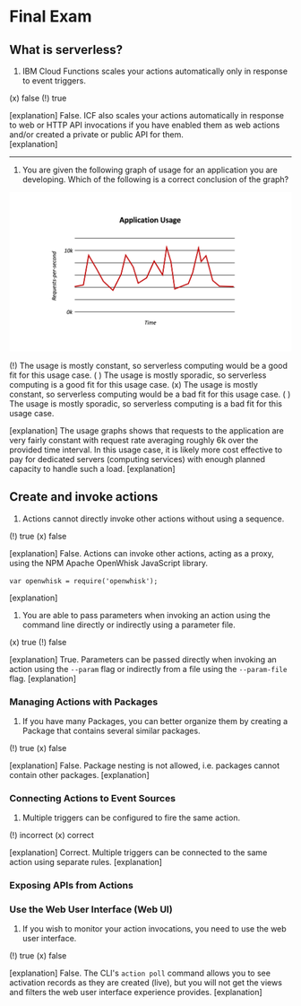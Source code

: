 <!--
#
# Licensed to the Apache Software Foundation (ASF) under one or more
# contributor license agreements.  See the NOTICE file distributed with
# this work for additional information regarding copyright ownership.
# The ASF licenses this file to You under the Apache License, Version 2.0
# (the "License"); you may not use this file except in compliance with
# the License.  You may obtain a copy of the License at
#
#     http://www.apache.org/licenses/LICENSE-2.0
#
# Unless required by applicable law or agreed to in writing, software
# distributed under the License is distributed on an "AS IS" BASIS,
# WITHOUT WARRANTIES OR CONDITIONS OF ANY KIND, either express or implied.
# See the License for the specific language governing permissions and
# limitations under the License.
#
-->

# Final Exam

## What is serverless?

1. IBM Cloud Functions scales your actions automatically only in response to event triggers.

(x) false
(!) true

[explanation]
False.  ICF also scales your actions automatically in response to web or HTTP API invocations if you have enabled them as web actions and/or created a private or public API for them.  
[explanation]

---

1. You are given the following graph of usage for an application you are developing. Which of the following is a correct conclusion of the graph?

![Application Usage Graph](ex0-what-is-serverless/images/101-ex0-review-question-request-graph-2.png)

<!-- <img width="80%" src="/static/101-ex0-review-question-request-graph-2.png"/> -->

(!) The usage is mostly constant, so serverless computing would be a good fit for this usage case.
( ) The usage is mostly sporadic, so serverless computing is a good fit for this usage case.
(x) The usage is mostly constant, so serverless computing would be a bad fit for this usage case.
( ) The usage is mostly sporadic, so serverless computing is a bad fit for this usage case.

[explanation]
The usage graphs shows that requests to the application are very fairly constant with request rate averaging roughly 6k over the provided time interval. In this usage case, it is likely more cost effective to pay for dedicated servers (computing services) with enough planned capacity to handle such a load.
[explanation]

## Create and invoke actions

1. Actions cannot directly invoke other actions without using a sequence.

(!) true
(x) false

[explanation]
False. Actions can invoke other actions, acting as a proxy, using the NPM Apache OpenWhisk JavaScript library.
<p><code>var openwhisk = require('openwhisk');</code></p>
[explanation]

1. You are able to pass parameters when invoking an action using the command line directly or indirectly using a parameter file.

(x) true
(!) false

[explanation]
True. Parameters can be passed directly when invoking an action using the <code>--param</code> flag or indirectly from a file using the  <code>--param-file</code> flag.
[explanation]

### Managing Actions with Packages

1. If you have many Packages, you can better organize them by creating a Package that contains several similar packages.

(!) true
(x) false

[explanation]
False. Package nesting is not allowed, i.e. packages cannot contain other packages.
[explanation]


### Connecting Actions to Event Sources

1. Multiple triggers can be configured to fire the same action.

(!) incorrect
(x) correct

[explanation]
Correct. Multiple triggers can be connected to the same action using separate rules.
[explanation]

### Exposing APIs from Actions



### Use the Web User Interface (Web UI)

1. If you wish to monitor your action invocations, you need to use the web user interface.

(!) true (x) false

[explanation]
False. The CLI's `action poll` command allows you to see activation records as they are created (live), but you will not get the views and filters the web user interface experience provides.
[explanation]
